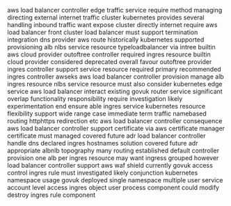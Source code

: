 aws load balancer controller edge traffic service require method managing directing external internet traffic cluster kubernetes provides several handling inbound traffic want expose cluster directly internet require aws load balancer front cluster load balancer must support termination integration dns provider aws route historically kubernetes supported provisioning alb nlbs service resource typeloadbalancer via intree builtin aws cloud provider outoftree controller required ingres resource builtin cloud provider considered deprecated overall favour outoftree provider ingres controller support service resource required primary recommended ingres controller awseks aws load balancer controller provision manage alb ingres resource nlbs service resource must also consider kubernetes edge service aws load balancer interact existing govuk router service significant overlap functionality responsibility require investigation likely experimentation end ensure able ingres service kubernetes resource flexibility support wide range case immediate term traffic namebased routing httphttps redirection etc aws load balancer controller consequence aws load balancer controller support certificate via aws certificate manager certificate must managed covered future adr load balancer controller handle dns declared ingres hostnames solution covered future adr appropriate albnlb topography many routing established default controller provision one alb per ingres resource may want ingress grouped however load balancer controller support aws waf shield currently govuk access control ingres rule must investigated likely conjunction kubernetes namespace usage govuk deployed single namespace multiple user service account level access ingres object user process component could modify destroy ingres rule component